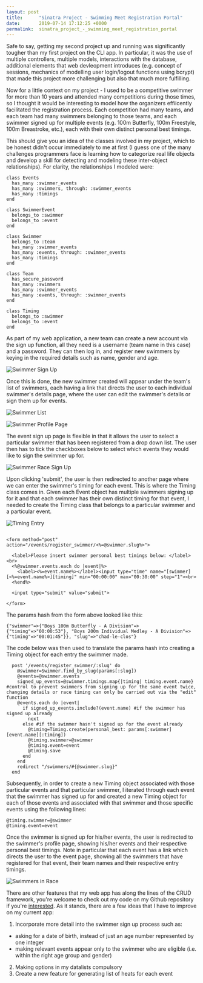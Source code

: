 ```yaml
---
layout: post
title:      "Sinatra Project - Swimming Meet Registration Portal"
date:       2019-07-14 17:12:25 +0000
permalink:  sinatra_project_-_swimming_meet_registration_portal
---
```



Safe to say, getting my second project up and running was significantly tougher than my first project on the CLI app. In particular, it was the use of multiple controllers, multiple models, interactions with the database, additional elements that web devleopment introduces (e.g. concept of sessions, mechanics of modelling user login/logout functions using bcrypt) that made this project more challenging but also that much more fulfilling. 

Now for a little context on my project - I used to be a competitive swimmer for more than 10 years and attended many competitions during those times, so I thought it would be interesting to model how the organizers effiicently facilitated the registration process. Each competition had many teams, and each team had many swimmers belonging to those teams, and each swimmer signed up for multiple events (e.g. 100m Butterfly, 100m Freestyle, 100m Breastroke, etc.), each with their own distinct personal best timings. 

This should give you an idea of the classes involved in my project, which to be honest didn't occur immediately to me at first (I guess one of the many challenges programmers face is learning how to categorize real life objects and develop a skill for detecting and modeling these inter-object relationships). For clarity, the relationships I modeled were: 

```
class Events
  has_many :swimmer_events
  has_many :swimmers, through: :swimmer_events
  has_many :timings
end

class SwimmerEvent 
  belongs_to :swimmer
  belongs_to :event
end

class Swimmer 
  belongs_to :team
  has_many :swimmer_events
  has_many :events, through: :swimmer_events
  has_many :timings
end

class Team 
  has_secure_password
  has_many :swimmers
  has_many :swimmer_events
  has_many :events, through: :swimmer_events
end

class Timing 
  belongs_to :swimmer
  belongs_to :event
end

```

As part of my web application, a new team can create a new account via the sign up function, all they need is a username (team name in this case) and a password. They can then log in, and register new swimmers by keying in the required details such as name, gender and age. 

![Swimmer Sign Up](https://i.imgur.com/aEEom6e.png)


Once this is done, the new swimmer created will appear under the team's list of swimmers, each having a link that directs the user to each individual swimmer's details page, where the user can edit the swimmer's details or sign them up for events. 

![Swimmer List](https://i.imgur.com/6UYWCxV.png)

![Swimmer Profile Page](https://i.imgur.com/HJUmzBw.png)

The event sign up page is flexible in that it allows the user to select a particular swimmer that has been registered from a drop down list. The user then has to tick the checkboxes below to select which events they would like to sign the swimmer up for. 

![Swimmer Race Sign Up](https://i.imgur.com/InyF80d.png)

Upon clicking 'submit', the user is then redirected to another page where we can enter the swimmer's timing for each event. This is where the Timing class comes in. Given each Event object has multiple swimmers signing up for it and that each swimmer has their own distinct timing for that event, I needed to create the Timing class that belongs to a particular swimmer and a particular event. 

![Timing Entry](https://i.imgur.com/gnvpKTn.png)

```

<form method="post" action="/events/register_swimmer/<%=@swimmer.slug%>">

  <label>Please insert swimmer personal best timings below: </label><br>
  <%@swimmer.events.each do |event|%>
    <label><%=event.name%></label><input type="time" name="[swimmer][<%=event.name%>][timing]" min="00:00:00" max="00:30:00" step="1"><br>
  <%end%>

  <input type="submit" value="submit">

</form>
```

The params hash from the form above looked like this: 

```
{"swimmer"=>{"Boys 100m Butterfly - A Division"=>{"timing"=>"00:00:53"}, "Boys 200m Individual Medley - A Division"=>{"timing"=>"00:01:45"}}, "slug"=>"chad-le-clos"}
```

The code below was then used to translate the params hash into creating a Timing object for each entry the swimmer made. 

```
  post '/events/register_swimmer/:slug' do
    @swimmer=Swimmer.find_by_slug(params[:slug])
    @events=@swimmer.events
    signed_up_events=@swimmer.timings.map{|timing| timing.event.name} #control to prevent swimmers from signing up for the same event twice, changing details or race timing can only be carried out via the "edit" function 
    @events.each do |event|
      if signed_up_events.include?(event.name) #if the swimmer has signed up already
        next
      else #if the swimmer hasn't signed up for the event already
        @timing=Timing.create(personal_best: params[:swimmer][event.name][:timing])
        @timing.swimmer=@swimmer
        @timing.event=event
        @timing.save
      end
    end
    redirect "/swimmers/#{@swimmer.slug}"
  end
```

Subsequently, in order to create a new Timing object associated with those particular events and that particular swimmer, I iterated through each event that the swimmer has signed up for and created a new Timing object for each of those events and associated with that swimmer and those specific events using the following lines:

```
@timing.swimmer=@swimmer
@timing.event=event
```

Once the swimmer is signed up for his/her events, the user is redirected to the swimmer's profile page, showing his/her events and their respective personal best timings. Note in particular that each event has a link which directs the user to the event page, showing all the swimmers that have registered for that event, their team names and their respective entry timings. 

![Swimmers in Race](https://i.imgur.com/siEiftp.png)

There are other features that my web app has along the lines of the CRUD framework, you're welcome to check out my code on my Github repository if you're [interested](https://github.com/bo1623/sinatra-project-swimming-competition). As it stands, there are a few ideas that I have to improve on my current app:

1. Incorporate more detail into the swimmer sign up process such as:
* asking for a date of birth, instead of just an age number represented by one integer 
* making relevant events appear only to the swimmer who are eligible (i.e. within the right age group and gender)
2. Making options in my datalists compulsory
3. Create a new feature for generating list of heats for each event 

